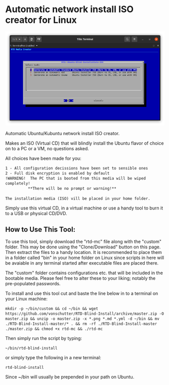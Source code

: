 # Automatic network install ISO creator for Linux
![RTD Blind Install Media Builder](custom/rtd-mc.png?raw=true "Executing the Script")

Automatic Ubuntu/Kubuntu network install ISO creator.

Makes an ISO (Virtual CD) that will blindly install the Ubuntu flavor of choice on to a PC or a VM, no questions asked. 

All choices have been made for you: 
 ```
1 - All configuration decissions have been set to sensible ones
2 - Full disk encryption is enabled by default
!WARNING!  The PC that is booted from this media will be wiped completely! 
           **There will be no prompt or warning!** 

The installation media (ISO) vill be placed in your home folder. 
 ```
Simply use this virtual CD, in a virtual machine or use a handy tool to burn it to a USB or physical CD/DVD. 

## How to Use This Tool:
To use this tool, simply download the "rtd-mc" file along with the "custom" folder. This may be done using the "Clone/Download" button on this page. Then extract the files to a handy location. It is recommended to place them in a folder called "bin" in your home folder on Linux since scripts in here will be avaiable in any terminal started after executable files are placed there. 

The "custom" folder contains configurations etc. that will be included in the bootable media. Please feel free to alter these to your liking; notably the pre-populated passwords. 

To install and use this tool cut and baste the line below in to a terminal on your Linux machine:
```
mkdir -p ~/bin/custom && cd ~/bin && wget https://github.com/vonschutter/RTD-Blind-Install/archive/master.zip -O master.zip && unzip -o master.zip -x *.png *.md *.yml -d ~/bin && mv ./RTD-Blind-Install-master/* . && rm -rf ./RTD-Blind-Install-master ./master.zip && chmod +x rtd-mc && ./rtd-mc
```

Then simply run the script by typing:
```
~/bin/rtd-blind-install
```
or simply type the following in a new terminal: 
```
rtd-blind-install
```
Since ~/bin will usually be prepended in your path on Ubuntu.
